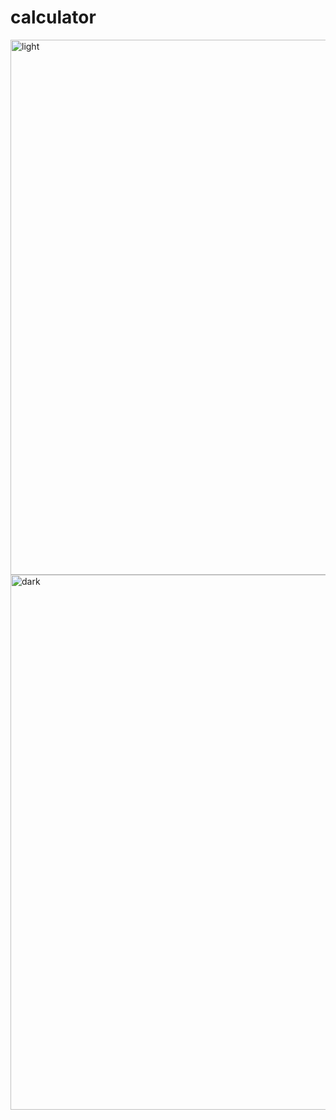 # calculator

<img width="1510" height="856" alt="light" src="https://github.com/user-attachments/assets/1e787f2b-3e6f-4157-8169-8923a132fc09" />
<img width="1510" height="856" alt="dark" src="https://github.com/user-attachments/assets/ae3ac3d9-2d20-4d20-b924-228e445d748c" />
